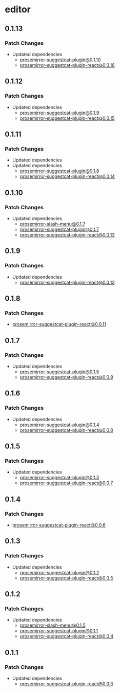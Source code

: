 # editor

## 0.1.13

### Patch Changes

- Updated dependencies
  - prosemirror-suggestcat-plugin@0.1.10
  - prosemirror-suggestcat-plugin-react@0.0.16

## 0.1.12

### Patch Changes

- Updated dependencies
  - prosemirror-suggestcat-plugin@0.1.9
  - prosemirror-suggestcat-plugin-react@0.0.15

## 0.1.11

### Patch Changes

- Updated dependencies
- Updated dependencies
  - prosemirror-suggestcat-plugin@0.1.8
  - prosemirror-suggestcat-plugin-react@0.0.14

## 0.1.10

### Patch Changes

- Updated dependencies
  - prosemirror-slash-menu@0.1.7
  - prosemirror-suggestcat-plugin@0.1.7
  - prosemirror-suggestcat-plugin-react@0.0.13

## 0.1.9

### Patch Changes

- Updated dependencies
  - prosemirror-suggestcat-plugin-react@0.0.12

## 0.1.8

### Patch Changes

- prosemirror-suggestcat-plugin-react@0.0.11

## 0.1.7

### Patch Changes

- Updated dependencies
  - prosemirror-suggestcat-plugin@0.1.5
  - prosemirror-suggestcat-plugin-react@0.0.9

## 0.1.6

### Patch Changes

- Updated dependencies
  - prosemirror-suggestcat-plugin@0.1.4
  - prosemirror-suggestcat-plugin-react@0.0.8

## 0.1.5

### Patch Changes

- Updated dependencies
  - prosemirror-suggestcat-plugin@0.1.3
  - prosemirror-suggestcat-plugin-react@0.0.7

## 0.1.4

### Patch Changes

- prosemirror-suggestcat-plugin-react@0.0.6

## 0.1.3

### Patch Changes

- Updated dependencies
  - prosemirror-suggestcat-plugin@0.1.2
  - prosemirror-suggestcat-plugin-react@0.0.5

## 0.1.2

### Patch Changes

- Updated dependencies
  - prosemirror-slash-menu@0.1.5
  - prosemirror-suggestcat-plugin@0.1.1
  - prosemirror-suggestcat-plugin-react@0.0.4

## 0.1.1

### Patch Changes

- Updated dependencies
  - prosemirror-suggestcat-plugin-react@0.0.3
